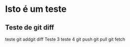 # Isto é um teste
## Teste de git diff
teste git addgit diff
Teste 3
teste 4
git push
git pull
git fetch

